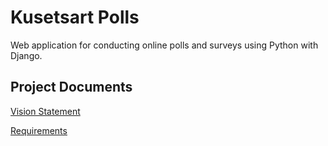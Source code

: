 # Kusetsart Polls

Web application for conducting online polls and surveys using Python with Django.

## Project Documents
[Vision Statement](../..wiki/Vision%20Statement)

[Requirements](../..wiki/Requirements)